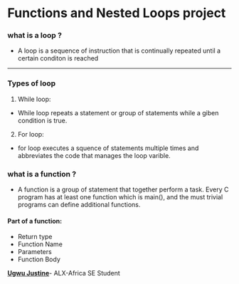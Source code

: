 # Functions and Nested Loops project

### what is a loop ?

* A loop is a sequence of instruction that is continually repeated until a certain conditon is reached
---

### Types of loop

1. While loop:
 * While loop repeats a statement or group of statements while a giben condition is true.

2. For loop:
 * for loop executes a squence of statements multiple times and abbreviates the code that manages the loop varible.

### what is a function ?

* A function is a group of statement that together perform a task. Every C program has at least one function which is main(), and the must trivial programs can define additional functions.

#### Part of a function:

* Return type
* Function Name
* Parameters
* Function Body

[**Ugwu Justine**](www.github.com/ugwujustine)- ALX-Africa SE Student
